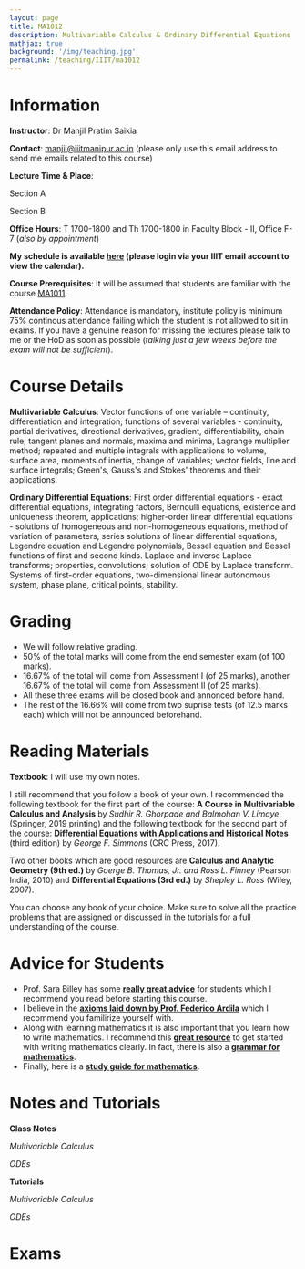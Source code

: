 ```yaml
---
layout: page
title: MA1012
description: Multivariable Calculus & Ordinary Differential Equations
mathjax: true
background: '/img/teaching.jpg'
permalink: /teaching/IIIT/ma1012
---
```


# Information

**Instructor**: Dr Manjil Pratim Saikia

**Contact**: manjil@iiitmanipur.ac.in (please only use this email address to send me emails related to this course)

**Lecture Time & Place**: 

Section A 

Section B 

**Office Hours**: T 1700-1800 and Th 1700-1800 in Faculty Block - II, Office F-7 (*also by appointment*)

**My schedule is available [here](https://calendar.google.com/calendar/u/4?cid=bWFuamlsQGlpaXRtYW5pcHVyLmFjLmlu) (please login via your IIIT email account to view the calendar).**

**Course Prerequisites**: It will be assumed that students are familiar with the course [MA1011](/teaching/IIIT/ma1011).

**Attendance Policy**: Attendance is mandatory, institute policy is minimum 75% continous attendance failing which the student is not allowed to sit in exams. If you have a genuine reason for missing the lectures please talk to me or the HoD as soon as possible (*talking just a few weeks before the exam will not be sufficient*).

# Course Details

**Multivariable Calculus**: Vector functions of one variable – continuity, differentiation and integration; functions
of several variables - continuity, partial derivatives, directional derivatives, gradient, differentiability, chain rule;
tangent planes and normals, maxima and minima, Lagrange multiplier method; repeated and multiple integrals
with applications to volume, surface area, moments of inertia, change of variables; vector fields, line and surface
integrals; Green's, Gauss's and Stokes' theorems and their applications.

**Ordinary Differential Equations**: First order differential equations - exact differential equations, integrating
factors, Bernoulli equations, existence and uniqueness theorem, applications; higher-order linear differential
equations - solutions of homogeneous and non-homogeneous equations, method of variation of parameters,
series solutions of linear differential equations, Legendre equation and Legendre polynomials, Bessel equation
and Bessel functions of first and second kinds. Laplace and inverse Laplace transforms; properties, convolutions;
solution of ODE by Laplace transform. Systems of first-order equations, two-dimensional linear autonomous
system, phase plane, critical points, stability.

# Grading

* We will follow relative grading. 
* 50% of the total marks will come from the end semester exam (of 100 marks). 
* 16.67% of the total will come from Assessment I (of 25 marks), another 16.67% of the total will come from Assessment II (of 25 marks). 
* All these three exams will be closed book and annonced before hand. 
* The rest of the 16.66% will come from two suprise tests (of 12.5 marks each) which will not be announced beforehand.

# Reading Materials

**Textbook**:  I will use my own notes. 

I still recommend that you follow a book of your own. I recommended  the following textbook for the first part of the course: **A Course in Multivariable Calculus and Analysis** by *Sudhir R. Ghorpade and Balmohan V. Limaye* (Springer, 2019 printing) and the following textbook for the second part of the course: **Differential Equations with Applications and Historical Notes** (third edition) by *George F. Simmons* (CRC Press, 2017).

Two other books which are good resources are **Calculus and Analytic Geometry (9th ed.)** by *Goerge B. Thomas, Jr. and Ross L. Finney* (Pearson India, 2010) and **Differential Equations (3rd ed.)** by *Shepley L. Ross* (Wiley, 2007).

You can choose any book of your choice. Make sure to solve all the practice problems that are assigned or discussed in the tutorials for a full understanding of the course.

# Advice for Students

* Prof. Sara Billey has some [__really great advice__](https://sites.math.washington.edu/~billey/advice/) for students which I recommend you read before starting this course. 
* I believe in the [__axioms laid down by Prof. Federico Ardila__](http://fardila.com) which I recommend you familirize yourself with. 
* Along with learning mathematics it is also important that you learn how to write mathematics. I recommend this [__great resource__](https://jmlr.csail.mit.edu/reviewing-papers/knuth_mathematical_writing.pdf) to get started with writing mathematics clearly. In fact, there is also a [__grammar for mathematics__](https://faculty.math.illinois.edu/~west/grammar.html).
* Finally, here is a [__study guide for mathematics__](https://www.math.utah.edu/%7Ealfeld/math.html).

# Notes and Tutorials

**Class Notes**

*Multivariable Calculus*

*ODEs*

**Tutorials**

*Multivariable Calculus*

*ODEs*

# Exams
